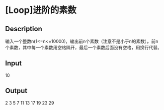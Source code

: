 # [Loop]进阶的素数

## Description
输入一个整数n(1<=n<=10000)，输出前n个素数（注意不是小于n的素数）。前n个素数，其中每一个素数用空格隔开，最后一个素数后面没有空格，用换行代替。
 

## Input
10
 

## Output
2 3 5 7 11 13 17 19 23 29
